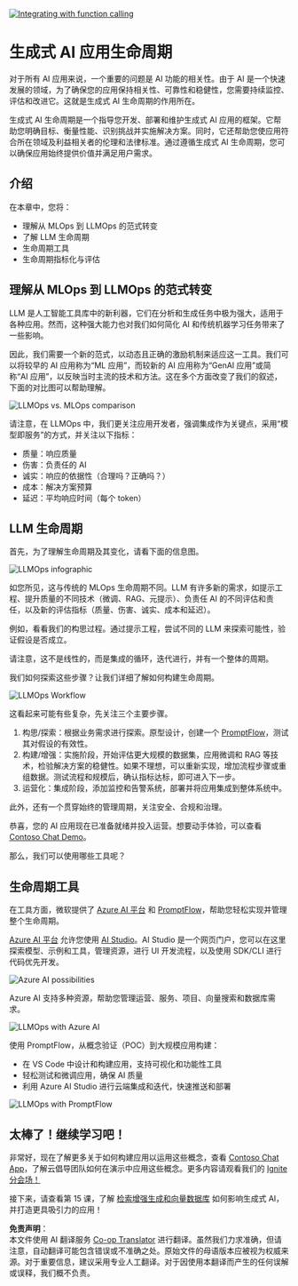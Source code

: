 <!--
CO_OP_TRANSLATOR_METADATA:
{
  "original_hash": "27a5347a5022d5ef0a72ab029b03526a",
  "translation_date": "2025-07-09T15:48:27+00:00",
  "source_file": "14-the-generative-ai-application-lifecycle/README.md",
  "language_code": "zh"
}
-->
[![Integrating with function calling](../../../translated_images/14-lesson-banner.066d74a31727ac121eeac06376a068a397d8e335281e63ce94130d11f516e46b.zh.png)](https://aka.ms/gen-ai-lesson14-gh?WT.mc_id=academic-105485-koreyst)

# 生成式 AI 应用生命周期

对于所有 AI 应用来说，一个重要的问题是 AI 功能的相关性。由于 AI 是一个快速发展的领域，为了确保您的应用保持相关性、可靠性和稳健性，您需要持续监控、评估和改进它。这就是生成式 AI 生命周期的作用所在。

生成式 AI 生命周期是一个指导您开发、部署和维护生成式 AI 应用的框架。它帮助您明确目标、衡量性能、识别挑战并实施解决方案。同时，它还帮助您使应用符合所在领域及利益相关者的伦理和法律标准。通过遵循生成式 AI 生命周期，您可以确保应用始终提供价值并满足用户需求。

## 介绍

在本章中，您将：

- 理解从 MLOps 到 LLMOps 的范式转变
- 了解 LLM 生命周期
- 生命周期工具
- 生命周期指标化与评估

## 理解从 MLOps 到 LLMOps 的范式转变

LLM 是人工智能工具库中的新利器，它们在分析和生成任务中极为强大，适用于各种应用。然而，这种强大能力也对我们如何简化 AI 和传统机器学习任务带来了一些影响。

因此，我们需要一个新的范式，以动态且正确的激励机制来适应这一工具。我们可以将较早的 AI 应用称为“ML 应用”，而较新的 AI 应用称为“GenAI 应用”或简称“AI 应用”，以反映当时主流的技术和方法。这在多个方面改变了我们的叙述，下面的对比图可以帮助理解。

![LLMOps vs. MLOps comparison](../../../translated_images/01-llmops-shift.29bc933cb3bb0080a562e1655c0c719b71a72c3be6252d5c564b7f598987e602.zh.png)

请注意，在 LLMOps 中，我们更关注应用开发者，强调集成作为关键点，采用“模型即服务”的方式，并关注以下指标：

- 质量：响应质量
- 伤害：负责任的 AI
- 诚实：响应的依据性（合理吗？正确吗？）
- 成本：解决方案预算
- 延迟：平均响应时间（每个 token）

## LLM 生命周期

首先，为了理解生命周期及其变化，请看下面的信息图。

![LLMOps infographic](../../../translated_images/02-llmops.70a942ead05a7645db740f68727d90160cb438ab71f0fb20548bc7fe5cad83ff.zh.png)

如您所见，这与传统的 MLOps 生命周期不同。LLM 有许多新的需求，如提示工程、提升质量的不同技术（微调、RAG、元提示）、负责任 AI 的不同评估和责任，以及新的评估指标（质量、伤害、诚实、成本和延迟）。

例如，看看我们的构思过程。通过提示工程，尝试不同的 LLM 来探索可能性，验证假设是否成立。

请注意，这不是线性的，而是集成的循环，迭代进行，并有一个整体的周期。

我们如何探索这些步骤？让我们详细了解如何构建生命周期。

![LLMOps Workflow](../../../translated_images/03-llm-stage-flows.3a1e1c401235a6cfa886ed6ba04aa52a096a545e1bc44fa54d7d5983a7201892.zh.png)

这看起来可能有些复杂，先关注三个主要步骤。

1. 构思/探索：根据业务需求进行探索。原型设计，创建一个 [PromptFlow](https://microsoft.github.io/promptflow/index.html?WT.mc_id=academic-105485-koreyst)，测试其对假设的有效性。
2. 构建/增强：实施阶段，开始评估更大规模的数据集，应用微调和 RAG 等技术，检验解决方案的稳健性。如果不理想，可以重新实现，增加流程步骤或重组数据。测试流程和规模后，确认指标达标，即可进入下一步。
3. 运营化：集成阶段，添加监控和告警系统，部署并将应用集成到整体系统中。

此外，还有一个贯穿始终的管理周期，关注安全、合规和治理。

恭喜，您的 AI 应用现在已准备就绪并投入运营。想要动手体验，可以查看 [Contoso Chat Demo](https://nitya.github.io/contoso-chat/?WT.mc_id=academic-105485-koreys)。

那么，我们可以使用哪些工具呢？

## 生命周期工具

在工具方面，微软提供了 [Azure AI 平台](https://azure.microsoft.com/solutions/ai/?WT.mc_id=academic-105485-koreys) 和 [PromptFlow](https://microsoft.github.io/promptflow/index.html?WT.mc_id=academic-105485-koreyst)，帮助您轻松实现并管理整个生命周期。

[Azure AI 平台](https://azure.microsoft.com/solutions/ai/?WT.mc_id=academic-105485-koreys) 允许您使用 [AI Studio](https://ai.azure.com/?WT.mc_id=academic-105485-koreys)。AI Studio 是一个网页门户，您可以在这里探索模型、示例和工具，管理资源，进行 UI 开发流程，以及使用 SDK/CLI 进行代码优先开发。

![Azure AI possibilities](../../../translated_images/04-azure-ai-platform.80203baf03a12fa8b166e194928f057074843d1955177baf0f5b53d50d7b6153.zh.png)

Azure AI 支持多种资源，帮助您管理运营、服务、项目、向量搜索和数据库需求。

![LLMOps with Azure AI](../../../translated_images/05-llm-azure-ai-prompt.a5ce85cdbb494bdf95420668e3464aae70d8b22275a744254e941dd5e73ae0d2.zh.png)

使用 PromptFlow，从概念验证（POC）到大规模应用构建：

- 在 VS Code 中设计和构建应用，支持可视化和功能性工具
- 轻松测试和微调应用，确保 AI 质量
- 利用 Azure AI Studio 进行云端集成和迭代，快速推送和部署

![LLMOps with PromptFlow](../../../translated_images/06-llm-promptflow.a183eba07a3a7fdf4aa74db92a318b8cbbf4a608671f6b166216358d3203d8d4.zh.png)

## 太棒了！继续学习吧！

非常好，现在了解更多关于如何构建应用以运用这些概念，查看 [Contoso Chat App](https://nitya.github.io/contoso-chat/?WT.mc_id=academic-105485-koreyst)，了解云倡导团队如何在演示中应用这些概念。更多内容请观看我们的 [Ignite 分会场！](https://www.youtube.com/watch?v=DdOylyrTOWg)

接下来，请查看第 15 课，了解 [检索增强生成和向量数据库](../15-rag-and-vector-databases/README.md?WT.mc_id=academic-105485-koreyst) 如何影响生成式 AI，并打造更具吸引力的应用！

**免责声明**：  
本文件使用 AI 翻译服务 [Co-op Translator](https://github.com/Azure/co-op-translator) 进行翻译。虽然我们力求准确，但请注意，自动翻译可能包含错误或不准确之处。原始文件的母语版本应被视为权威来源。对于重要信息，建议采用专业人工翻译。对于因使用本翻译而产生的任何误解或误释，我们概不负责。